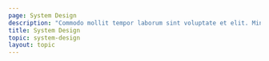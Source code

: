 ```yaml
---
page: System Design
description: "Commodo mollit tempor laborum sint voluptate et elit. Minim nisi consequat proident mollit incididunt in et qui qui anim amet do. Deserunt anim laborum ipsum nostrud mollit nostrud excepteur aute."
title: System Design
topic: system-design
layout: topic
---
```



